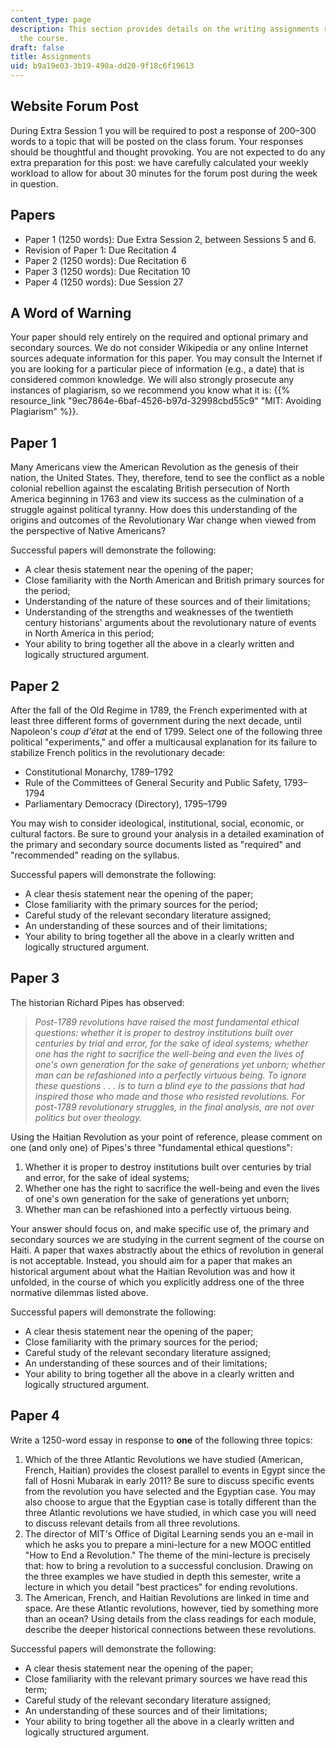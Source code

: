```yaml
---
content_type: page
description: This section provides details on the writing assignments required for
  the course.
draft: false
title: Assignments
uid: b9a19e03-3b19-490a-dd20-9f18c6f19613
---
```

## Website Forum Post

During Extra Session 1 you will be required to post a response of 200–300 words to a topic that will be posted on the class forum. Your responses should be thoughtful and thought provoking. You are not expected to do any extra preparation for this post: we have carefully calculated your weekly workload to allow for about 30 minutes for the forum post during the week in question.

## Papers

- Paper 1 (1250 words): Due Extra Session 2, between Sessions 5 and 6.
- Revision of Paper 1: Due Recitation 4
- Paper 2 (1250 words): Due Recitation 6
- Paper 3 (1250 words): Due Recitation 10
- Paper 4 (1250 words): Due Session 27

## A Word of Warning

Your paper should rely entirely on the required and optional primary and secondary sources. We do not consider Wikipedia or any online Internet sources adequate information for this paper. You may consult the Internet if you are looking for a particular piece of information (e.g., a date) that is considered common knowledge. We will also strongly prosecute any instances of plagiarism, so we recommend you know what it is: {{% resource_link "9ec7864e-6baf-4526-b97d-32998cbd55c9" "MIT: Avoiding Plagiarism" %}}.

## Paper 1

Many Americans view the American Revolution as the genesis of their nation, the United States. They, therefore, tend to see the conflict as a noble colonial rebellion against the escalating British persecution of North America beginning in 1763 and view its success as the culmination of a struggle against political tyranny. How does this understanding of the origins and outcomes of the Revolutionary War change when viewed from the perspective of Native Americans?

Successful papers will demonstrate the following:

- A clear thesis statement near the opening of the paper;
- Close familiarity with the North American and British primary sources for the period;
- Understanding of the nature of these sources and of their limitations;
- Understanding of the strengths and weaknesses of the twentieth century historians' arguments about the revolutionary nature of events in North America in this period;
- Your ability to bring together all the above in a clearly written and logically structured argument.

## Paper 2

After the fall of the Old Regime in 1789, the French experimented with at least three different forms of government during the next decade, until Napoleon's _coup d'état_ at the end of 1799. Select one of the following three political "experiments," and offer a multicausal explanation for its failure to stabilize French politics in the revolutionary decade:

- Constitutional Monarchy, 1789–1792
- Rule of the Committees of General Security and Public Safety, 1793–1794
- Parliamentary Democracy (Directory), 1795–1799

You may wish to consider ideological, institutional, social, economic, or cultural factors. Be sure to ground your analysis in a detailed examination of the primary and secondary source documents listed as "required" and "recommended" reading on the syllabus.

Successful papers will demonstrate the following:

- A clear thesis statement near the opening of the paper;
- Close familiarity with the primary sources for the period;
- Careful study of the relevant secondary literature assigned;
- An understanding of these sources and of their limitations;
- Your ability to bring together all the above in a clearly written and logically structured argument.

## Paper 3

The historian Richard Pipes has observed:

> _Post-1789 revolutions have raised the most fundamental ethical questions: whether it is proper to destroy institutions built over centuries by trial and error, for the sake of ideal systems; whether one has the right to sacrifice the well-being and even the lives of one's own generation for the sake of generations yet unborn; whether man can be refashioned into a perfectly virtuous being. To ignore these questions . . . is to turn a blind eye to the passions that had inspired those who made and those who resisted revolutions. For post-1789 revolutionary struggles, in the final analysis, are not over politics but over theology._

Using the Haitian Revolution as your point of reference, please comment on one (and only one) of Pipes's three "fundamental ethical questions":

1. Whether it is proper to destroy institutions built over centuries by trial and error, for the sake of ideal systems;
2. Whether one has the right to sacrifice the well-being and even the lives of one's own generation for the sake of generations yet unborn;
3. Whether man can be refashioned into a perfectly virtuous being.

Your answer should focus on, and make specific use of, the primary and secondary sources we are studying in the current segment of the course on Haiti. A paper that waxes abstractly about the ethics of revolution in general is not acceptable. Instead, you should aim for a paper that makes an historical argument about what the Haitian Revolution was and how it unfolded, in the course of which you explicitly address one of the three normative dilemmas listed above.

Successful papers will demonstrate the following:

- A clear thesis statement near the opening of the paper;
- Close familiarity with the primary sources for the period;
- Careful study of the relevant secondary literature assigned;
- An understanding of these sources and of their limitations;
- Your ability to bring together all the above in a clearly written and logically structured argument.

## Paper 4

Write a 1250-word essay in response to **one** of the following three topics:

1. Which of the three Atlantic Revolutions we have studied (American, French, Haitian) provides the closest parallel to events in Egypt since the fall of Hosni Mubarak in early 2011? Be sure to discuss specific events from the revolution you have selected and the Egyptian case. You may also choose to argue that the Egyptian case is totally different than the three Atlantic revolutions we have studied, in which case you will need to discuss relevant details from all three revolutions.
2. The director of MIT's Office of Digital Learning sends you an e-mail in which he asks you to prepare a mini-lecture for a new MOOC entitled "How to End a Revolution." The theme of the mini-lecture is precisely that: how to bring a revolution to a successful conclusion. Drawing on the three examples we have studied in depth this semester, write a lecture in which you detail "best practices" for ending revolutions.
3. The American, French, and Haitian Revolutions are linked in time and space. Are these Atlantic revolutions, however, tied by something more than an ocean? Using details from the class readings for each module, describe the deeper historical connections between these revolutions.

Successful papers will demonstrate the following:

- A clear thesis statement near the opening of the paper;
- Close familiarity with the relevant primary sources we have read this term;
- Careful study of the relevant secondary literature assigned;
- An understanding of these sources and of their limitations;
- Your ability to bring together all the above in a clearly written and logically structured argument.